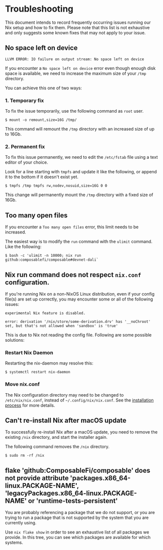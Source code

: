 # Troubleshooting

This document intends to record frequently occurring issues running our Nix setup and how to fix
them. Please note that this list is not exhaustive and only suggests some known fixes that may not
apply to your issue.

## No space left on device

```
LLVM ERROR: IO failure on output stream: No space left on device
```

If you encounter a `No space left on device` error even though enough disk space is available,
we need to increase the maximum size of your `/tmp` directory.

You can achieve this one of two ways:

### 1. Temporary fix

To fix the issue temporarily, use the following command as `root` user.

```shell
$ mount -o remount,size=16G /tmp/
```

This command will remount the `/tmp` directory with an increased size of up to 16Gb.

### 2. Permanent fix

To fix this issue permanently, we need to edit the `/etc/fstab` file using a text editor of your
choice.

Look for a line starting with `tmpfs` and update it like the following,  or append it to the bottom
if it doesn't exist yet.

```shell
$ tmpfs /tmp tmpfs rw,nodev,nosuid,size=16G 0 0
```

This change will permanently mount the `/tmp` directory with a fixed size of 16Gb.      

## Too many open files

If you encounter a `Too many open files` error, this limit needs to be increased.

The easiest way is to modify the `run` command with the `ulimit` command. Like the following:

```shell
$ bash -c 'ulimit -n 10000; nix run github:composablefi/composable#devnet-dali`
```

## Nix run command does not respect `nix.conf` configuration.

If you're running Nix on a non-NixOS Linux distribution, even if your config file(s) are set up correctly, 
you may encounter some or all of the following issues:

```
experimental Nix feature is disabled. 
```

```
error: derivation '/nix/store/some-derivation.drv' has '__noChroot' set, but that's not allowed when 'sandbox' is 'true'
```

This is due to Nix not reading the config file. Following are some possible solutions:

### Restart Nix Daemon

Restarting the nix-daemon may resolve this:

```shell
$ systemctl restart nix-daemon
```

### Move nix.conf

The Nix configuration directory may need to be changed to `/etc/nix/nix.conf`, instead of
`~/.config/nix/nix.conf`. See the [installation process](./install.md) for more details.

## Can't re-install Nix after macOS update

To successfully re-install Nix after a macOS update, you need to remove the existing `/nix`
directory, and start the installer again.

The following command removes the `/nix` directory.

```shell
$ sudo rm -rf /nix 
```

## flake 'github:ComposableFi/composable' does not provide attribute 'packages.x86_64-linux.PACKAGE-NAME', 'legacyPackages.x86_64-linux.PACKAGE-NAME' or 'runtime-tests-persistent'

You are probably referencing a package that we do not support, or you are trying to run a package that is not supported by the system that you are currently using.

Use `nix flake show` in order to see an exhaustive list of all packages we provide. In this tree, you can see which packages are available for which systems.

